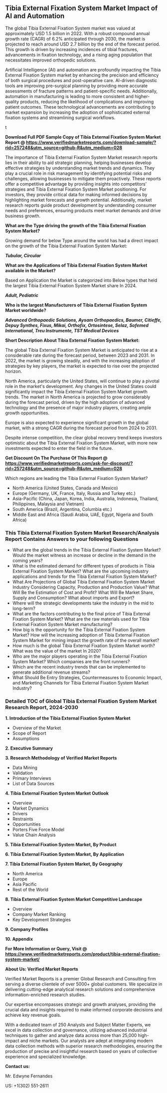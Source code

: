 <h2>Tibia External Fixation System Market Impact of AI and Automation</h2><p>The global Tibia External Fixation System market was valued at approximately USD 1.5 billion in 2022. With a robust compound annual growth rate (CAGR) of 6.2% anticipated through 2030, the market is projected to reach around USD 2.7 billion by the end of the forecast period. This growth is driven by increasing incidences of tibial fractures, advancements in fixation technology, and a rising aging population that necessitates improved orthopedic solutions.</p><p>Artificial Intelligence (AI) and automation are profoundly impacting the Tibia External Fixation System market by enhancing the precision and efficiency of both surgical procedures and post-operative care. AI-driven diagnostic tools are improving pre-surgical planning by providing more accurate assessments of fracture patterns and patient-specific needs. Additionally, automation in manufacturing is leading to more consistent and higher-quality products, reducing the likelihood of complications and improving patient outcomes. These technological advancements are contributing to market expansion by increasing the adoption of sophisticated external fixation systems and streamlining surgical workflows.</p>t</p><p id="" class=""><strong>Download Full PDF Sample Copy of Tibia External Fixation System Market Report @ <a href="https://www.verifiedmarketreports.com/download-sample/?rid=257248&utm_source=github-R&utm_medium=028" target="_blank">https://www.verifiedmarketreports.com/download-sample/?rid=257248&utm_source=github-R&utm_medium=028</a></strong></p><p>The importance of&nbsp;Tibia External Fixation System Market research reports lies in their ability to aid strategic planning, helping businesses develop effective strategies by understanding market trends and dynamics. They play a crucial role in risk management by identifying potential risks and challenges, allowing businesses to mitigate them proactively. These reports offer a competitive advantage by providing insights into competitors' strategies and Tibia External Fixation System Market positioning. For investors, they provide critical data for making informed decisions by highlighting market forecasts and growth potential. Additionally, market research reports guide product development by understanding consumer needs and preferences, ensuring products meet market demands and drive business growth.</p><p><strong>What are the&nbsp;Type driving the growth of the Tibia External Fixation System Market?</strong></p><p id="" class="">Growing demand for below Type around the world has had a direct impact on the growth of the Tibia External Fixation System Market:</p><em><strong>Tubular, Circular</strong></em></p><strong>What are the&nbsp;Applications&nbsp;of Tibia External Fixation System Market available in the Market?</strong></p><p id="" class="">Based on Application the Market is categorized into Below types that held the largest Tibia External Fixation System Market share In 2024.</p><em><strong>Adult, Pediatric</strong></em></p><strong>Who is the largest Manufacturers of Tibia External Fixation System Market worldwide?</strong></p><p><em><strong>Advanced Orthopaedic Solutions, Aysam Orthopaedics, Baumer, Citieffe, Depuy Synthes, Fixus, Mikai, Orthofix, Ortosintese, Selaz, Sofemed International, Treu Instrumente, TST Medical Devices</strong></em></p><p id="" class=""><strong>Short Description About Tibia External Fixation System Market:</strong></p><p>The global Tibia External Fixation System Market is anticipated to rise at a considerable rate during the forecast period, between 2023 and 2031. In 2022, the market is growing steadily, and with the increasing adoption of strategies by key players, the market is expected to rise over the projected horizon.</p><p>North America, particularly the United States, will continue to play a pivotal role in the market's development. Any changes in the United States could significantly impact the Tibia External Fixation System Market growth trends. The market in North America is projected to grow considerably during the forecast period, driven by the high adoption of advanced technology and the presence of major industry players, creating ample growth opportunities.</p><p>Europe is also expected to experience significant growth in the global market, with a strong CAGR during the forecast period from 2024 to 2031.</p><p>Despite intense competition, the clear global recovery trend keeps investors optimistic about the Tibia External Fixation System Market, with more new investments expected to enter the field in the future.</p><p id="" class=""><strong>Get Discount On The Purchase Of This Report @ <a href="https://www.verifiedmarketreports.com/ask-for-discount/?rid=257248&utm_source=github-R&utm_medium=028" target="_blank">https://www.verifiedmarketreports.com/ask-for-discount/?rid=257248&utm_source=github-R&utm_medium=028</a></strong></p>Which regions are leading the Tibia External Fixation System Market?</p><ul><li>North America (United States, Canada and Mexico)</li><li>Europe (Germany, UK, France, Italy, Russia and Turkey etc.)</li><li>Asia-Pacific (China, Japan, Korea, India, Australia, Indonesia, Thailand, Philippines, Malaysia and Vietnam)</li><li>South America (Brazil, Argentina, Columbia etc.)</li><li>Middle East and Africa (Saudi Arabia, UAE, Egypt, Nigeria and South Africa)</li></ul><h3 id="" class="">This Tibia External Fixation System Market Research/Analysis Report Contains Answers to your following Questions</h3><ul><li>What are the global trends in the Tibia External Fixation System Market? Would the market witness an increase or decline in the demand in the coming years?</li><li>What is the estimated demand for different types of products in Tibia External Fixation System Market? What are the upcoming industry applications and trends for the Tibia External Fixation System Market?</li><li>What Are Projections of Global Tibia External Fixation System Market Industry Considering Capacity, Production and Production Value? What Will Be the Estimation of Cost and Profit? What Will Be Market Share, Supply and Consumption? What about imports and Export?</li><li>Where will the strategic developments take the industry in the mid to long-term?</li><li>What are the factors contributing to the final price of Tibia External Fixation System Market? What are the raw materials used for Tibia External Fixation System Market manufacturing?</li><li>How big is the opportunity for the Tibia External Fixation System Market? How will the increasing adoption of Tibia External Fixation System Market for mining impact the growth rate of the overall market?</li><li>How much is the global Tibia External Fixation System Market worth? What was the value of the market In 2020?</li><li>Who are the major players operating in the Tibia External Fixation System Market? Which companies are the front runners?</li><li>Which are the recent industry trends that can be implemented to generate additional revenue streams?</li><li>What Should Be Entry Strategies, Countermeasures to Economic Impact, and Marketing Channels for Tibia External Fixation System Market Industry?</li></ul><h3 id="" class="">Detailed TOC of Global Tibia External Fixation System Market Research Report, 2024-2030</h3><p id="" class=""><strong>1. Introduction of the Tibia External Fixation System Market</strong></p><ul><li>Overview of the Market</li><li>Scope of Report</li><li>Assumptions</li></ul><p id="" class=""><strong>2. Executive Summary</strong></p><p id="" class=""><strong>3. Research Methodology of Verified Market Reports</strong></p><ul><li>Data Mining</li><li>Validation</li><li>Primary Interviews</li><li>List of Data Sources</li></ul><p id="" class=""><strong>4. Tibia External Fixation System Market Outlook</strong></p><ul><li>Overview</li><li>Market Dynamics</li><li>Drivers</li><li>Restraints</li><li>Opportunities</li><li>Porters Five Force Model</li><li>Value Chain Analysis</li></ul><p id="" class=""><strong>5. Tibia External Fixation System Market, By Product</strong></p><p id="" class=""><strong>6. Tibia External Fixation System Market, By Application</strong></p><p id="" class=""><strong>7. Tibia External Fixation System Market, By Geography</strong></p><ul><li>North America</li><li>Europe</li><li>Asia Pacific</li><li>Rest of the World</li></ul><p id="" class=""><strong>8. Tibia External Fixation System Market Competitive Landscape</strong></p><ul><li>Overview</li><li>Company Market Ranking</li><li>Key Development Strategies</li></ul><p id="" class=""><strong>9. Company Profiles</strong></p><p id="" class=""><strong>10. Appendix</strong></p><p id="" class=""><strong>For More Information or Query, Visit @ <a href="https://www.verifiedmarketreports.com/product/tibia-external-fixation-system-market/" target="_blank">https://www.verifiedmarketreports.com/product/tibia-external-fixation-system-market/</a></strong></p><p id="" class=""><strong>About Us: Verified Market Reports</strong></p><p id="" class="">Verified Market Reports is a premier Global Research and Consulting firm serving a diverse clientele of over 5000+ global customers. We specialize in delivering cutting-edge analytical research solutions and comprehensive information-enriched research studies.</p><p id="" class="">Our expertise encompasses strategic and growth analyses, providing the crucial data and insights required to make informed corporate decisions and achieve key revenue goals.</p><p id="" class="">With a dedicated team of 250 Analysts and Subject Matter Experts, we excel in data collection and governance, utilizing advanced industrial techniques to gather and analyze data across more than 25,000 high-impact and niche markets. Our analysts are adept at integrating modern data collection methods with superior research methodologies, ensuring the production of precise and insightful research based on years of collective experience and specialized knowledge.</p><p id="" class=""><strong>Contact us:</strong></p><p id="" class="">Mr. Edwyne Fernandes</p><p id="" class="">US: +1(302) 551-2611</p>